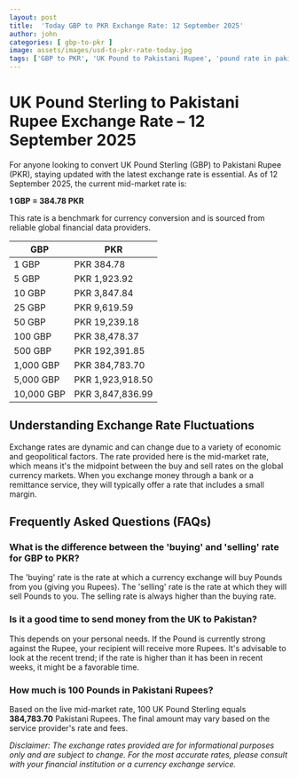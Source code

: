 ```yaml
---
layout: post
title:  'Today GBP to PKR Exchange Rate: 12 September 2025'
author: john
categories: [ gbp-to-pkr ]
image: assets/images/usd-to-pkr-rate-today.jpg
tags: ['GBP to PKR', 'UK Pound to Pakistani Rupee', 'pound rate in pakistan', 'great britain pound to pkr', 'uk to pakistan money transfer']
---
```


# UK Pound Sterling to Pakistani Rupee Exchange Rate – 12 September 2025

For anyone looking to convert UK Pound Sterling (GBP) to Pakistani Rupee (PKR), staying updated with the latest exchange rate is essential. As of 12 September 2025, the current mid-market rate is:

**1 GBP = 384.78 PKR**

This rate is a benchmark for currency conversion and is sourced from reliable global financial data providers.

| GBP | PKR |
| --- | --- |
| 1 GBP | PKR 384.78 |
| 5 GBP | PKR 1,923.92 |
| 10 GBP | PKR 3,847.84 |
| 25 GBP | PKR 9,619.59 |
| 50 GBP | PKR 19,239.18 |
| 100 GBP | PKR 38,478.37 |
| 500 GBP | PKR 192,391.85 |
| 1,000 GBP | PKR 384,783.70 |
| 5,000 GBP | PKR 1,923,918.50 |
| 10,000 GBP | PKR 3,847,836.99 |


## Understanding Exchange Rate Fluctuations

Exchange rates are dynamic and can change due to a variety of economic and geopolitical factors. The rate provided here is the mid-market rate, which means it's the midpoint between the buy and sell rates on the global currency markets. When you exchange money through a bank or a remittance service, they will typically offer a rate that includes a small margin.

## Frequently Asked Questions (FAQs)

### What is the difference between the 'buying' and 'selling' rate for GBP to PKR?

The 'buying' rate is the rate at which a currency exchange will buy Pounds from you (giving you Rupees). The 'selling' rate is the rate at which they will sell Pounds to you. The selling rate is always higher than the buying rate.

### Is it a good time to send money from the UK to Pakistan?

This depends on your personal needs. If the Pound is currently strong against the Rupee, your recipient will receive more Rupees. It's advisable to look at the recent trend; if the rate is higher than it has been in recent weeks, it might be a favorable time.

### How much is 100 Pounds in Pakistani Rupees?

Based on the live mid-market rate, 100 UK Pound Sterling equals **384,783.70** Pakistani Rupees. The final amount may vary based on the service provider's rate and fees.



*Disclaimer: The exchange rates provided are for informational purposes only and are subject to change. For the most accurate rates, please consult with your financial institution or a currency exchange service.*
